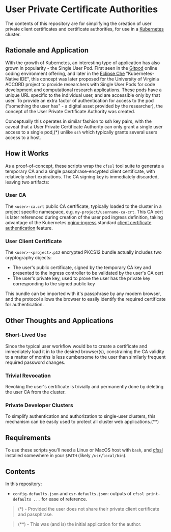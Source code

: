 # User Private Certificate Authorities

The contents of this repository are for simplifying the creation of user private client certificates and certificate authorities, for use in a [Kubernetes](https://kubernetes.io) cluster.

## Rationale and Application

With the growth of Kubernetes, an interesting type of application has also grown in popularity - the Single User Pod. First seen in the [Gitpod](https://gitpod.io) online coding environment offering, and later in the [Eclipse Che](https://www.eclipse.org/che) "Kubernetes-Native IDE", this concept was later proposed for the University of Virginia ACCORD project to provide researchers with Single User Pods for code development and computational research applications. These pods have a unique URL specific to the individual user, and are accessible only by that user. To provide an extra factor of authentication for access to the pod ("something the user has" - a digital asset provided by the researcher), the concept of the User Private Certificate Authority was created.

Conceptually this operates in similar fashion to ssh key pairs, with the caveat that a User Private Certificate Authority can only grant a single user access to a single pod,(*) unlike `ssh` which typically grants several users access to a host.

## How it Works

As a proof-of-concept, these scripts wrap the `cfssl` tool suite to generate a temporary CA and a single passphrase-encypted client certificate, with relatively short expirations. The CA signing key is immediately discarded, leaving two artifacts:

### User CA
The `<user>-ca.crt` public CA certificate, typically loaded to the cluster in a project specific namespace, e.g. `my-project/username-ca-crt`. This CA cert is later referenced during creation of the user pod ingress definition, taking advantage of the Kubernetes [nginx-ingress](https://kubernetes.github.io/ingress-nginx/) standard [client certificate authentication](https://kubernetes.github.io/ingress-nginx/examples/auth/client-certs/) feature.

### User Client Certificate
The `<user>-<project>.p12` encrypted PKCS12 bundle actually includes two cryptography objects:
* The user's public certificate, signed by the temporary CA key and presented to the ingress controller to be validated by the user's CA cert
* The user's private key, used to prove the user has the private key corresponding to the signed public key

This bundle can be imported with it's passphrase by any modern browser, and the protocol allows the browser to easily identify the required certificate for authentication.

## Other Thoughts and Applications

### Short-Lived Use
Since the typical user workflow would be to create a certificate and immediately load it in to the desired browser(s), constraining the CA validity to a matter of months is less cumbersome to the user than similarly frequent required password changes.

### Trivial Revocation
Revoking the user's certificate is trivially and permanently done by deleting the user CA from the cluster.

### Private Developer Clusters
To simplify authentication and authorization to single-user clusters, this mechanism can be easily used to protect all cluster web applications.(**)

## Requirements

To use these scripts you'll need a Linux or MacOS host with `bash`, and [cfssl](https://cfssl.org/) installed somewhere in your `$PATH` (likely `/usr/local/bin`).

## Contents
In this repository:
* `config-defaults.json` and `csr-defaults.json`: outputs of `cfssl print-defaults ...` for ease of reference.

> (*) - Provided the user does not share their private client certificate and passphrase.

> (**) - This was (and is) the initial application for the author.
